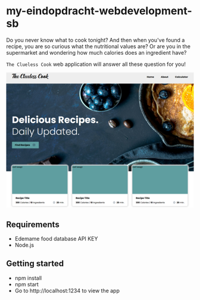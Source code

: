 # my-eindopdracht-webdevelopment-sb

Do you never know what to cook tonight? And then when you've found a recipe, you are so curious what the nutritional values ​​are? Or are you in the supermarket and wondering how much calories does an ingredient have?

`The Clueless Cook` web application will answer all these question for you! 

![screenshot](screenshot.png "The Clueless Cook")

## Requirements
* Edemame food database API KEY
* Node.js

## Getting started
* npm install
* npm start
* Go to http://localhost:1234 to view the app
